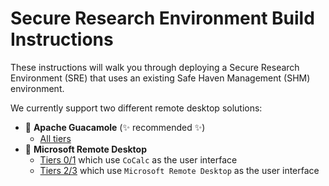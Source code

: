 # Secure Research Environment Build Instructions

These instructions will walk you through deploying a Secure Research Environment (SRE) that uses an existing Safe Haven Management (SHM) environment.

We currently support two different remote desktop solutions:

+ :pear: **Apache Guacamole** (:sparkles: recommended :sparkles:)
  + [All tiers](how-to-deploy-sre-apache-guacamole.md)
+ :bento: **Microsoft Remote Desktop**
  + [Tiers 0/1](how-to-deploy-sre-cocalc.md) which use `CoCalc` as the user interface
  + [Tiers 2/3](how-to-deploy-sre-microsoft-rds.md) which use `Microsoft Remote Desktop` as the user interface
